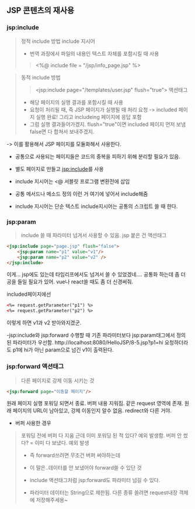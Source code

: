 ## JSP 콘텐츠의 재사용

### jsp:include
> 정적 include 방법
> include 지시어
> - 번역 과정에서 파일의 내용인 텍스트 자체를 포함시킬 때 사용
> > <%@ include file = "/jsp/info_page.jsp" %>

> 동적 include 방법
> > <jsp:include page="/templates/user.jsp" flush="true"> 액션태그
> - 해당 페이지의 실행 결과를 포함시킬 때 사용
> - 요청이 처리될 때, 즉 JSP 페이지가 실행될 때 처리
> 요청 -> included 페이지 실행 완료! 그리고 includeing 페이지에 응답 포함
> - 그럼 실행 결과들어가겠지.
> flush="true"이면 included 페이지 먼저 보냄
> false면 다 합쳐서 보내주겠지.

-> 이를 활용해서 JSP 페이지를 모듈화해서 사용한다.
- 공통으로 사용되는 페이지들은 코드의 중복을 피하기 위해 분리할 필요가 있음.
- 별도 페이지로 만들고 <jsp:include>를 사용

- include 지시어는 <@ 서블릿 프로그램 변환전에 삽입
- 공통 메서드나 메소드 정의 이런 거 여기에 넣어서 include해줌
- include 지시어는 단순 텍스트 include지시어는 공통의 스크립트 쓸 때 한다.
### jsp:param
> include 쓸 때 파라미터 넘겨서 사용할 수 있음.
> jsp 붙은 건 액션태그
```html
<jsp:include page="page.jsp" flush="false">
    <jsp:param name="p1" value="v1"/>
    <jsp:param name="p2" value="v2" />
</jsp:include>
```
이게... jsp에도 있는데 타임리프에서도 넘겨서 쓸 수 있었겠네....
공통화 하는데 좀 더 공을 들일 필요가 있어. vue나 react쓸 때도 좀 더 신경써줘.

included페이지에선
```html
<%= request.getParameter("p1") %>
<%= request.getParameter("p2") %>
```
이렇게 하면 v1과 v2 받아와지겠군.

-jsp:include와 jsp:forward 수행할 때 기존 파라미터보다
jsp:param태그에서 정의 된 파라미터가 우선함.
http://localhost:8080/HelloJSP/8-5.jsp?p1=hi
요청하더라도 p1에 hi가 아닌 param으로 넘긴 v1이 출력된다.


### jsp:forward 액션태그
> 다른 페이지로 강제 이동 시키는 것
```html
<jsp:forward page="이동할 페이지"/>
```
원래 페이지 실행 포워딩 되면서 종료.
버퍼 내용 지워짐. 같은 request 영역에 존재.
원래 페이지의 URL이 남아있고, 강제 이동인지 알수 없음.
redirect와 다른 거야.

- 버퍼 사용한 경우
> 포워딩 전에 버퍼 다 지움
> 근데 이미 포워딩 된 적 있다? 예외 발생함.
> 버퍼 안 썼다?
= 이미 다 보냈다. 예외 발생
> 
> - 즉 forward쓰려면 무조건 버퍼 써야하는데  
> - 이 말은..데이터를 안 보냈어야 forward쓸 수 있단 것
> 
> - include 액션태그처럼 jsp:forward도 파라미터 넘길 수 있다.
> - 파라미터 데이터는 String으로 제한됨.
> 다른 종류 쓸려면 request내장 객체에 저장해주세용~